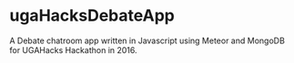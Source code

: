 # ugaHacksDebateApp

A Debate chatroom app written in Javascript using Meteor and MongoDB for UGAHacks Hackathon in 2016.
